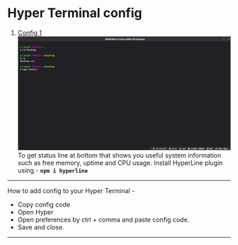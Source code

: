 # Hyper Terminal config

1. [Config 1](./config1.js)
![config](./img/config1.png)  
To get status line at bottom that shows you useful system information such as free memory, uptime and CPU usage. Install HyperLine plugin using - **`npm i hyperline`**

--- 

How to add config to your Hyper Terminal -  
   
   - Copy config code
   - Open Hyper  
   - Open preferences by ctrl + comma and paste config code.
   - Save and close.

---